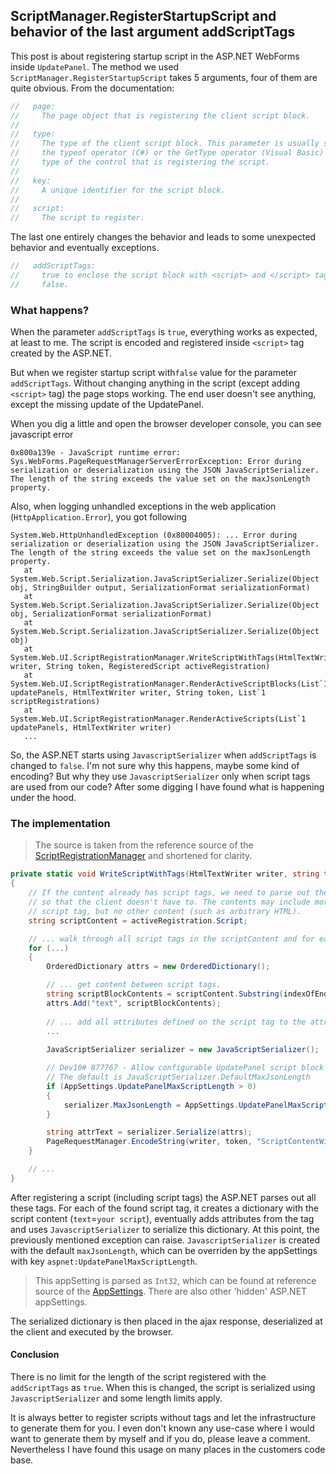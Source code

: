 ## ScriptManager.RegisterStartupScript and behavior of the last argument addScriptTags

This post is about registering startup script in the ASP.NET WebForms inside `UpdatePanel`. The method we used `ScriptManager.RegisterStartupScript` takes 5 arguments, four of them are quite obvious. From the documentation:

```C#
//   page:
//     The page object that is registering the client script block.
//
//   type:
//     The type of the client script block. This parameter is usually specified by using
//     the typeof operator (C#) or the GetType operator (Visual Basic) to retrieve the
//     type of the control that is registering the script.
//
//   key:
//     A unique identifier for the script block.
//
//   script:
//     The script to register.
```

The last one entirely changes the behavior and leads to some unexpected behavior and eventually exceptions.

```C#
//   addScriptTags:
//     true to enclose the script block with <script> and </script> tags; otherwise,
//     false.
```

### What happens?

When the parameter `addScriptTags` is `true`, everything works as expected, at least to me. The script is encoded and registered inside `<script>` tag created by the ASP.NET.

But when we register startup script with`false` value for the parameter `addScriptTags`. Without changing anything in the script (except adding `<script>` tag) the page stops working. The end user doesn't see anything, except the missing update of the UpdatePanel. 

When you dig a little and open the browser developer console, you can see javascript error

```
0x800a139e - JavaScript runtime error: Sys.WebForms.PageRequestManagerServerErrorException: Error during serialization or deserialization using the JSON JavaScriptSerializer. The length of the string exceeds the value set on the maxJsonLength property.
```

Also, when logging unhandled exceptions in the web application (`HttpApplication.Error`), you got following

```
System.Web.HttpUnhandledException (0x80004005): ... Error during serialization or deserialization using the JSON JavaScriptSerializer. The length of the string exceeds the value set on the maxJsonLength property.
   at System.Web.Script.Serialization.JavaScriptSerializer.Serialize(Object obj, StringBuilder output, SerializationFormat serializationFormat)
   at System.Web.Script.Serialization.JavaScriptSerializer.Serialize(Object obj, SerializationFormat serializationFormat)
   at System.Web.Script.Serialization.JavaScriptSerializer.Serialize(Object obj)
   at System.Web.UI.ScriptRegistrationManager.WriteScriptWithTags(HtmlTextWriter writer, String token, RegisteredScript activeRegistration)
   at System.Web.UI.ScriptRegistrationManager.RenderActiveScriptBlocks(List`1 updatePanels, HtmlTextWriter writer, String token, List`1 scriptRegistrations)
   at System.Web.UI.ScriptRegistrationManager.RenderActiveScripts(List`1 updatePanels, HtmlTextWriter writer)
   ...
```

So, the ASP.NET starts using `JavascriptSerializer` when `addScriptTags` is changed to `false`. I'm not sure why this happens, maybe some kind of encoding? But why they use `JavascriptSerializer` only when script tags are used from our code? After some digging I have found what is happening under the hood.

### The implementation

> The source is taken from the reference source of the [ScriptRegistrationManager](https://referencesource.microsoft.com/#System.Web.Extensions/UI/ScriptRegistrationManager.cs,646 "ScriptRegistrationManager.WriteScriptWithTags") and shortened for clarity.

```C#
private static void WriteScriptWithTags(HtmlTextWriter writer, string token, RegisteredScript activeRegistration)
{
    // If the content already has script tags, we need to parse out the contents
    // so that the client doesn't have to. The contents may include more than one
    // script tag, but no other content (such as arbitrary HTML).
    string scriptContent = activeRegistration.Script;

    // ... walk through all script tags in the scriptContent and for each of them do:
    for (...)
    {
        OrderedDictionary attrs = new OrderedDictionary();

        // ... get content between script tags.
        string scriptBlockContents = scriptContent.Substring(indexOfEndOfScriptBeginTag, (indexOfScriptEndTag - indexOfEndOfScriptBeginTag));
        attrs.Add("text", scriptBlockContents);
        
        // ... add all attributes defined on the script tag to the attrs dictionary.
        ...
        
        JavaScriptSerializer serializer = new JavaScriptSerializer();

        // Dev10# 877767 - Allow configurable UpdatePanel script block length
        // The default is JavaScriptSerializer.DefaultMaxJsonLength
        if (AppSettings.UpdatePanelMaxScriptLength > 0)
        {
            serializer.MaxJsonLength = AppSettings.UpdatePanelMaxScriptLength;
        }

        string attrText = serializer.Serialize(attrs);
        PageRequestManager.EncodeString(writer, token, "ScriptContentWithTags", attrText);
    }

    // ...
}
```

After registering a script (including script tags) the ASP.NET parses out all these tags. For each of the found script tag, it creates a dictionary with the script content (`text`=`your script`), eventually adds attributes from the tag and uses `JavascriptSerializer` to serialize this dictionary. At this point, the previously mentioned exception can raise. `JavascriptSerializer` is created with the default `maxJsonLength`, which can be overriden by the appSettings with key `aspnet:UpdatePanelMaxScriptLength`. 

> This appSetting is parsed as `Int32`, which can be found at reference source of the [AppSettings](http://referencesource.microsoft.com/#System.Web/Util/AppSettings.cs "System.Web.Util.AppSettings"). There are also other 'hidden' ASP.NET appSettings.

The serialized dictionary is then placed in the ajax response, deserialized at the client and executed by the browser.

#### Conclusion

There is no limit for the length of the script registered with the `addScriptTags` as `true`. When this is changed, the script is serialized using `JavascriptSerializer` and some length limits apply.

It is always better to register scripts without tags and let the infrastructure to generate them for you. I even don't known any use-case where I would want to generate them by myself and if you do, please leave a comment. Nevertheless I have found this usage on many places in the customers code base.
